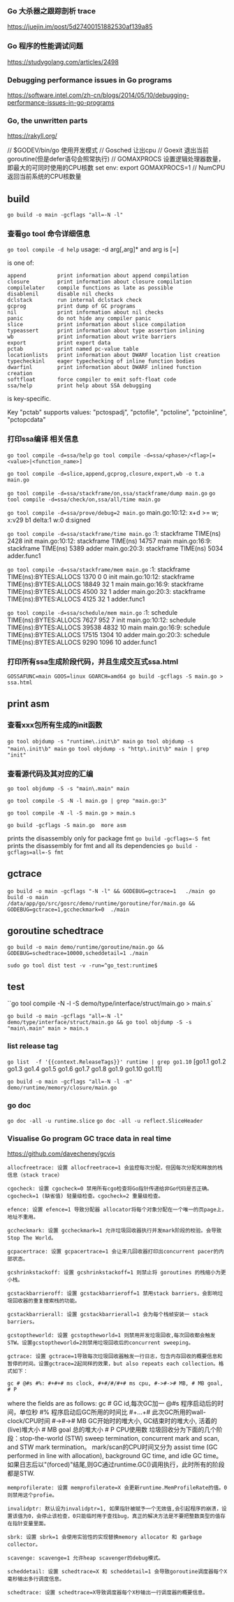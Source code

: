 ### Go 大杀器之跟踪剖析 trace
https://juejin.im/post/5d27400151882530af139a85

### Go 程序的性能调试问题
https://studygolang.com/articles/2498 
### Debugging performance issues in Go programs
https://software.intel.com/zh-cn/blogs/2014/05/10/debugging-performance-issues-in-go-programs

### Go, the unwritten parts
https://rakyll.org/

// $GODEV/bin/go 使用开发模式
// Gosched 让出cpu
// Goexit 退出当前goroutine(但是defer语句会照常执行)
// GOMAXPROCS  设置逻辑处理器数量，即最大的可同时使用的CPU核数 set env: export GOMAXPROCS=1
// NumCPU 返回当前系统的CPU核数量

##  build
`go build -o main -gcflags "all=-N -l"`

### 查看go tool 命令详细信息
`go tool compile -d help`
usage: -d arg[,arg]* and arg is <key>[=<value>]

<key> is one of:

	append       	print information about append compilation
	closure      	print information about closure compilation
	compilelater 	compile functions as late as possible
	disablenil   	disable nil checks
	dclstack     	run internal dclstack check
	gcprog       	print dump of GC programs
	nil          	print information about nil checks
	panic        	do not hide any compiler panic
	slice        	print information about slice compilation
	typeassert   	print information about type assertion inlining
	wb           	print information about write barriers
	export       	print export data
	pctab        	print named pc-value table
	locationlists	print information about DWARF location list creation
	typecheckinl 	eager typechecking of inline function bodies
	dwarfinl     	print information about DWARF inlined function creation
	softfloat    	force compiler to emit soft-float code
	ssa/help     	print help about SSA debugging

<value> is key-specific.

Key "pctab" supports values:
	"pctospadj", "pctofile", "pctoline", "pctoinline", "pctopcdata"

### 打印ssa编译 相关信息
  `go tool compile -d=ssa/help`
  `go tool compile -d=ssa/<phase>/<flag>[=<value>|<function_name>]`

  `go tool compile -d=slice,append,gcprog,closure,export,wb -o t.a main.go`

  `go tool compile -d=ssa/stackframe/on,ssa/stackframe/dump main.go`
  `go tool compile -d=ssa/check/on,ssa/all/time main.go`

  `go tool compile -d=ssa/prove/debug=2 main.go`
  main.go:10:12: x+d >= w; x:v29 b1 delta:1 w:0 d:signed

  `go tool compile -d=ssa/stackframe/time main.go`
  <autogenerated>:1:      stackframe      TIME(ns)        2428    init
  main.go:10:12:  stackframe      TIME(ns)        14757   main
  main.go:16:9:   stackframe      TIME(ns)        5389    adder
  main.go:20:3:   stackframe      TIME(ns)        5034    adder.func1

  `go tool compile -d=ssa/stackframe/mem main.go` 
  <autogenerated>:1:      stackframe      TIME(ns):BYTES:ALLOCS   1370    0       0       init
  main.go:10:12:  stackframe      TIME(ns):BYTES:ALLOCS   18849   32      1       main
  main.go:16:9:   stackframe      TIME(ns):BYTES:ALLOCS   4500    32      1       adder
  main.go:20:3:   stackframe      TIME(ns):BYTES:ALLOCS   4125    32      1       adder.func1

  `go tool compile -d=ssa/schedule/mem main.go` 
  <autogenerated>:1:      schedule        TIME(ns):BYTES:ALLOCS   7627    952     7       init
  main.go:10:12:  schedule        TIME(ns):BYTES:ALLOCS   39538   4832    10      main
  main.go:16:9:   schedule        TIME(ns):BYTES:ALLOCS   17515   1304    10      adder
  main.go:20:3:   schedule        TIME(ns):BYTES:ALLOCS   9290    1096    10      adder.func1

### 打印所有ssa生成阶段代码，并且生成交互式ssa.html
  `GOSSAFUNC=main GOOS=linux GOARCH=amd64 go build -gcflags -S main.go > ssa.html` 

## print asm

### 查看xxx包所有生成的init函数
`go tool objdump -s "runtime\.init\b" main`
`go tool objdump -s "main\.init\b" main`
`go tool objdump -s "http\.init\b" main | grep "init"`

### 查看源代码及其对应的汇编
`go tool objdump -S -s "main\.main" main`

`go tool compile -S -N -l main.go | grep "main.go:3"`

`go tool compile -N -l -S main.go > main.s`

`go build -gcflags -S main.go  more asm`

prints the disassembly only for package fmt
`go build -gcflags=-S fmt`
prints the disassembly for fmt and all its dependencies
`go build -gcflags=all=-S fmt`

## gctrace
`go build -o main -gcflags "-N -l" && GODEBUG=gctrace=1   ./main `
`go build -o main /data/app/go/src/gosrc/demo/runtime/goroutine/for/main.go && GODEBUG=gctrace=1,gccheckmark=0  ./main`

##  goroutine schedtrace
`go build -o main demo/runtime/goroutine/main.go && GODEBUG=schedtrace=10000,scheddetail=1 ./main`


`sudo go tool dist test -v -run=^go_test:runtime$`

## test
``go tool compile -N -l -S demo/type/interface/struct/main.go > main.s`

`go build -o main -gcflags "all=-N -l" demo/type/interface/struct/main.go && go tool objdump -S -s "main\.main" main > main.s`

### list release tag
`go list  -f '{{context.ReleaseTags}}' runtime | grep go1.10`
 [go1.1 go1.2 go1.3 go1.4 go1.5 go1.6 go1.7 go1.8 go1.9 go1.10 go1.11]

`go build -o main -gcflags "all=-N -l -m" demo/runtime/memory/closure/main.go`

### go doc 
`go doc -all -u runtime.slice`
`go doc -all -u reflect.SliceHeader`

### Visualise Go program GC trace data in real time 
https://github.com/davecheney/gcvis

`allocfreetrace: 设置 allocfreetrace=1 会监控每次分配，但因每次分配和释放的栈信息（stack trace）`

`cgocheck: 设置 cgocheck=0 禁用所有cgo检查将Go指针传递给非Go代码是否正确。cgocheck=1 (缺省值) 轻量级检查。cgocheck=2 重量级检查。`

`efence: 设置 efence=1 导致分配器 allocator将每个对象分配在一个唯一的页page上，地址不重用。`

`gccheckmark: 设置 gccheckmark=1 允许垃圾回收器执行并发mark阶段的校验。会导致Stop The World。`

`gcpacertrace: 设置 gcpacertrace=1 会让来几回收器打印出concurrent pacer的内部状态。`

`gcshrinkstackoff: 设置 gcshrinkstackoff=1 则禁止将 goroutines 的栈缩小为更小栈。`

`gcstackbarrieroff: 设置 gcstackbarrieroff=1 禁用stack barriers，会影响垃圾回收器的重复搜索栈的功能。`

`gcstackbarrierall: 设置 gcstackbarrierall=1 会为每个栈帧安装一 stack barriers。`

`gcstoptheworld: 设置 gcstoptheworld=1 则禁用并发垃圾回收,每次回收都会触发STW。设置gcstoptheworld=2则禁用垃圾回收后的concurrent sweeping。`

`gctrace: 设置 gctrace=1导致每次垃圾回收器触发一行日志，包含内存回收的概要信息和暂停的时间。设置gctrace=2起同样的效果，but also repeats each collection。格式如下：`

    gc # @#s #%: #+#+# ms clock, #+#/#/#+# ms cpu, #->#-># MB, # MB goal, # P
where the fields are as follows:
    gc #        GC id,每次GC加一
    @#s         程序启动后的时间，单位秒
    #%          程序启动后GC所用的时间比
    #+...+#     此次GC所用的wall-clock/CPU时间
    #->#-># MB  GC开始时的堆大小, GC结束时的堆大小, 活着的(live)堆大小
    # MB goal   总的堆大小
    # P         CPU使用数
垃圾回收分为下面的几个阶段：stop-the-world (STW) sweep termination, concurrent
mark and scan, and STW mark termination。 mark/scan的CPU时间又分为 assist time (GC performed in
line with allocation), background GC time, and idle GC time。
如果日志后以"(forced)"结尾,则GC通过runtime.GC()调用执行，此时所有的阶段都是STW.

`memprofilerate: 设置 memprofilerate=X 会更新runtime.MemProfileRate的值。0则禁用这个profie。`

`invalidptr: 默认设为invalidptr=1, 如果指针被赋予一个无效值,会引起程序的崩溃，设置该值为0，会停止该检查，0只能临时用于查找bug，真正的解决方法是不要把整数类型的值存在指针变量里面。`

`sbrk: 设置 sbrk=1 会使用实验性的实现替换memory allocator 和 garbage collector。`

`scavenge: scavenge=1 允许heap scavenger的debug模式。`

`scheddetail: 设置 schedtrace=X 和 scheddetail=1 会导致goroutine调度器每个X毫秒输出多行调度信息。`

`schedtrace: 设置 schedtrace=X导致调度器每个X秒输出一行调度器的概要信息。`

```